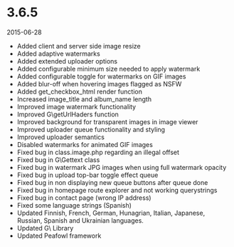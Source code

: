 # 3.6.5

2015-06-28

- Added client and server side image resize
- Added adaptive watermarks
- Added extended uploader options
- Added configurable minimum size needed to apply watermark
- Added configurable toggle for watermarks on GIF images
- Added blur-off when hovering images flagged as NSFW
- Added get_checkbox_html render function
- Increased image_title and album_name length
- Improved image watermark functionality 
- Improved G\getUrlHaders function
- Improved background for transparent images in image viewer
- Improved uploader queue functionality and styling
- Improved uploader semantics
- Disabled watermarks for animated GIF images
- Fixed bug in class.image.php regarding an illegal offset
- Fixed bug in G\Gettext class
- Fixed bug in watermark JPG images when using full watermark opacity
- Fixed bug in upload top-bar toggle effect queue
- Fixed bug in non displaying new queue buttons after queue done
- Fixed bug in homepage route explorer and not working querystrings
- Fixed bug in contact page (wrong IP address)
- Fixed some language strings (Spanish)
- Updated Finnish, French, German, Hunagrian, Italian, Japanese, Russian, Spanish and Ukrainian languages.
- Updated G\ Library
- Updated Peafowl framework
